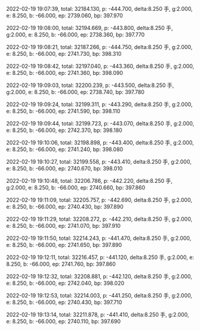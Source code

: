 2022-02-19 19:07:39, total: 32184.130, p: -444.700, delta:8.250 手, g:2.000, e: 8.250, b: -66.000, ep: 2739.060, bp: 397.970

2022-02-19 19:08:00, total: 32194.669, p: -443.800, delta:8.250 手, g:2.000, e: 8.250, b: -66.000, ep: 2738.360, bp: 397.770

2022-02-19 19:08:21, total: 32187.266, p: -444.750, delta:8.250 手, g:2.000, e: 8.250, b: -66.000, ep: 2741.730, bp: 398.310

2022-02-19 19:08:42, total: 32197.040, p: -443.360, delta:8.250 手, g:2.000, e: 8.250, b: -66.000, ep: 2741.360, bp: 398.090

2022-02-19 19:09:03, total: 32200.239, p: -443.500, delta:8.250 手, g:2.000, e: 8.250, b: -66.000, ep: 2738.740, bp: 397.780

2022-02-19 19:09:24, total: 32199.311, p: -443.290, delta:8.250 手, g:2.000, e: 8.250, b: -66.000, ep: 2741.590, bp: 398.110

2022-02-19 19:09:44, total: 32199.723, p: -443.070, delta:8.250 手, g:2.000, e: 8.250, b: -66.000, ep: 2742.370, bp: 398.180

2022-02-19 19:10:06, total: 32198.898, p: -443.400, delta:8.250 手, g:2.000, e: 8.250, b: -66.000, ep: 2741.240, bp: 398.080

2022-02-19 19:10:27, total: 32199.558, p: -443.410, delta:8.250 手, g:2.000, e: 8.250, b: -66.000, ep: 2740.670, bp: 398.010

2022-02-19 19:10:48, total: 32206.786, p: -442.220, delta:8.250 手, g:2.000, e: 8.250, b: -66.000, ep: 2740.660, bp: 397.860

2022-02-19 19:11:09, total: 32205.757, p: -442.690, delta:8.250 手, g:2.000, e: 8.250, b: -66.000, ep: 2740.430, bp: 397.890

2022-02-19 19:11:29, total: 32208.272, p: -442.210, delta:8.250 手, g:2.000, e: 8.250, b: -66.000, ep: 2741.070, bp: 397.910

2022-02-19 19:11:50, total: 32214.243, p: -441.470, delta:8.250 手, g:2.000, e: 8.250, b: -66.000, ep: 2741.650, bp: 397.890

2022-02-19 19:12:11, total: 32216.457, p: -441.120, delta:8.250 手, g:2.000, e: 8.250, b: -66.000, ep: 2741.760, bp: 397.860

2022-02-19 19:12:32, total: 32208.881, p: -442.120, delta:8.250 手, g:2.000, e: 8.250, b: -66.000, ep: 2742.040, bp: 398.020

2022-02-19 19:12:53, total: 32214.003, p: -441.250, delta:8.250 手, g:2.000, e: 8.250, b: -66.000, ep: 2740.430, bp: 397.710

2022-02-19 19:13:14, total: 32211.878, p: -441.410, delta:8.250 手, g:2.000, e: 8.250, b: -66.000, ep: 2740.110, bp: 397.690